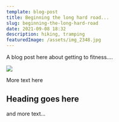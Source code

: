 ```yaml
---
template: blog-post
title: Beginning the long hard road...
slug: beginning-the-long-hard-road
date: 2021-09-08 18:32
description: hiking, tramping
featuredImage: /assets/img_2348.jpg
---
```

A blog post here about getting to fitness....

![](/assets/29564133_d48e03ae11_o.jpg)

More text here

## Heading goes here

and more text...